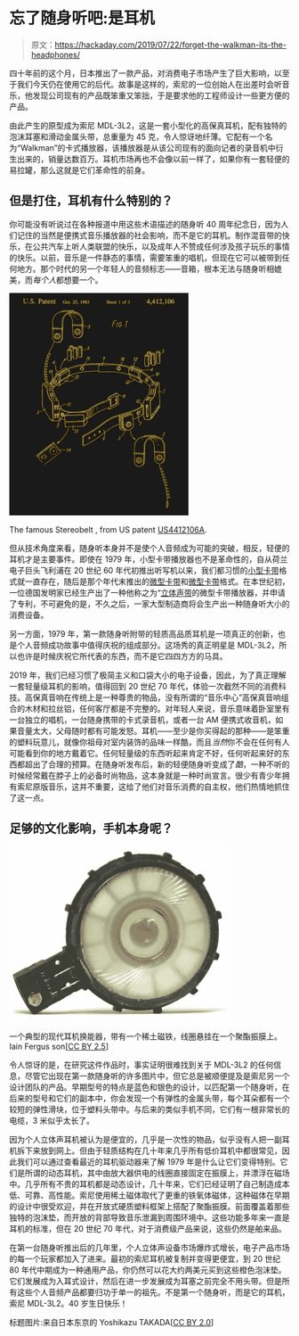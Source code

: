 # 忘了随身听吧:是耳机

> 原文：<https://hackaday.com/2019/07/22/forget-the-walkman-its-the-headphones/>

四十年前的这个月，日本推出了一款产品，对消费电子市场产生了巨大影响，以至于我们今天仍在使用它的后代。故事是这样的，索尼的一位创始人在出差时会听音乐，他发现公司现有的产品既笨重又笨拙，于是要求他的工程师设计一些更方便的产品。

由此产生的原型成为索尼 MDL-3L2，这是一套小型化的高保真耳机，配有独特的泡沫耳塞和滑动金属头带，总重量为 45 克，令人惊讶地纤薄。它配有一个名为“Walkman”的卡式播放器，该播放器是从该公司现有的面向记者的录音机中衍生出来的，销量达数百万。耳机市场再也不会像以前一样了，如果你有一套轻便的易拉罐，那么这就是它们革命性的前身。

## 但是打住，耳机有什么特别的？

你可能没有听说过在各种报道中用这些术语描述的随身听 40 周年纪念日，因为人们记住的当然是便携式音乐播放器的社会影响，而不是它的耳机。制作混音带的快乐，在公共汽车上听人类联盟的快乐，以及成年人不赞成任何涉及孩子玩乐的事情的快乐。以前，音乐是一件静态的事情，需要笨重的唱机，但现在它可以被带到任何地方。那个时代的另一个年轻人的音频标志——音箱，根本无法与随身听相媲美，而*每个人*都想要一个。

[![The famous Stereobelt , from US patent US4412106A.](img/5afaa951ce85499ad05637de42147b9a.png)](https://hackaday.com/wp-content/uploads/2019/07/stereobelt.jpg)

The famous Stereobelt , from US patent [US4412106A](https://patents.googlea.com/patent/US4412106).

但从技术角度来看，随身听本身并不是使个人音频成为可能的突破，相反，轻便的耳机才是主要事件。即使在 1979 年，小型卡带播放器也不是革命性的，自从荷兰电子巨头飞利浦在 20 世纪 60 年代初推出听写机以来，我们都习惯的[小型卡带](https://en.wikipedia.org/wiki/Cassette_tape)格式就一直存在，随后是那个年代末推出的[微型卡带](https://en.wikipedia.org/wiki/Microcassette)和[微型卡带](https://en.wikipedia.org/wiki/Mini-Cassette)格式。在本世纪初，一位德国发明家已经生产出了一种他称之为“[立体声带](https://en.wikipedia.org/wiki/Stereobelt)的微型卡带播放器，并申请了专利，不可避免的是，不久之后，一家大型制造商将会生产出一种随身听大小的消费设备。

另一方面，1979 年，第一款随身听附带的轻质高品质耳机是一项真正的创新，也是个人音频成功故事中值得庆祝的组成部分。这场秀的真正明星是 MDL-3L2，所以也许是时候庆祝它所代表的东西，而不是它四四方方的马具。

2019 年，我们已经习惯了极简主义和口袋大小的电子设备，因此，为了真正理解一套轻量级耳机的影响，值得回到 20 世纪 70 年代，体验一次截然不同的消费科技。高保真音响在传统上是一种尊贵的物品，没有所谓的“音乐中心”高保真音响组合的木材和拉丝铝，任何客厅都是不完整的。对年轻人来说，音乐意味着卧室里有一台独立的唱机，一台随身携带的卡式录音机，或者一台 AM 便携式收音机，如果音量太大，父母随时都有可能发怒。耳机——至少是你买得起的那种——是笨重的塑料玩意儿，就像你祖母对室内装饰的品味一样酷，而且*当然*你不会在任何有人可能看到你的地方戴着它。任何轻量级的东西听起来肯定不好，任何听起来好的东西都超出了合理的预算。在随身听发布后，新的轻便随身听变成了*酷*，一种不听的时候经常戴在脖子上的必备时尚物品，这本身就是一种时尚宣言。很少有青少年拥有索尼原版音乐，这并不重要，这给了他们对音乐消费的自主权，他们热情地抓住了这一点。

## 足够的文化影响，手机本身呢？

[![A typical modern headphone transducer, with a rare-earth magnet, and coil suspended on a polyester diaphragm. Iain Fergusson [CC BY 2.5]](img/341c83943bb51b6c05d37de3f2c19da8.png)](https://hackaday.com/wp-content/uploads/2019/07/Headphone-transducer.jpg) 

一个典型的现代耳机换能器，带有一个稀土磁铁，线圈悬挂在一个聚酯振膜上。Iain Fergus son[[CC BY 2.5](https://commons.wikimedia.org/wiki/File:Headphone-transducer.jpg)]

令人惊讶的是，在研究这件作品时，事实证明很难找到关于 MDL-3L2 的任何信息，尽管它出现在第一款随身听的许多图片中，但它总是被顺便提及是索尼另一个设计团队的产品。早期型号的特点是蓝色和银色的设计，以匹配第一个随身听，在后来的型号和它们的副本中，你会发现一个有弹性的金属头带，每个耳朵都有一个较短的弹性滑块，位于塑料头带中。与后来的类似手机不同，它们有一根非常长的电缆，3 米似乎太长了。

因为个人立体声耳机被认为是便宜的，几乎是一次性的物品，似乎没有人把一副耳机拆下来放到网上。但由于轻质结构在几十年来几乎所有低价耳机中都很常见，因此我们可以通过查看最近的耳机驱动器来了解 1979 年是什么让它们变得特别。它们是所谓的动态耳机，其中由放大器供电的线圈直接固定在振膜上，并漂浮在磁场中。几乎所有不贵的耳机都是动态设计，几十年来，它们已经证明了自己制造成本低、可靠、高性能。索尼使用稀土磁体取代了更重的铁氧体磁体，这种磁体在早期的设计中很受欢迎，并在开放式硬质塑料框架上搭配了聚酯振膜。前面覆盖着那些独特的泡沫垫，而开放的背部导致音乐泄漏到周围环境中。这些功能多年来一直是耳机的标准，但在 20 世纪 70 年代，对于消费级产品来说，这些仍然是舶来品。

在第一台随身听推出后的几年里，个人立体声设备市场爆炸式增长，电子产品市场的每一个玩家都加入了进来。最初的索尼耳机被复制并变得更便宜，到 20 世纪 80 年代中期成为一种通用产品，你仍然可以花大约两美元买到这些橙色泡沫垫。它们发展成为入耳式设计，然后在进一步发展成为耳塞之前完全不用头带。但是所有这些个人音频产品都要归功于单一的祖先。不是第一个随身听，而是它的耳机，索尼 MDL-3L2。40 岁生日快乐！

标题图片:来自日本东京的 Yoshikazu TAKADA[[CC BY 2.0](https://commons.wikimedia.org/wiki/File:First_Walkman_1979_(31011124386).jpg)]